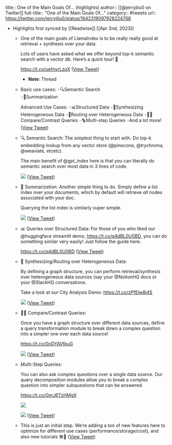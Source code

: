 title:: One of the Main Goals Of... (highlights)
author:: [[@jerryjliu0 on Twitter]]
full-title:: "One of the Main Goals Of..."
category:: #tweets
url:: https://twitter.com/jerryjliu0/status/1642319097928224768

- Highlights first synced by [[Readwise]] [[Apr 2nd, 2023]]
	- One of the main goals of LlamaIndex is to be really really good at retrieval + synthesis over your data. 
	  
	  Lots of users have asked what we offer beyond top-k semantic search with a vector db. Here’s a quick tour! 🧵
	  
	  https://t.co/uefnvrLzqX ([View Tweet](https://twitter.com/jerryjliu0/status/1642319097928224768))
		- **Note**: Thread
	- Basic use cases:
	  ⁃🔍Semantic Search  
	  ⁃📖Summarization
	  
	  Advanced Use Cases: 
	  ⁃📊Structured Data 
	  ⁃🧪Synthesizing Heterogeneous Data
	  ⁃🚏Routing over Heterogeneous Data
	  ⁃🍎🍊Compare/Contrast Queries
	  ⁃🪜Multi-step Queries
	  ⁃And a lot more! ([View Tweet](https://twitter.com/jerryjliu0/status/1642319099475935232))
	- 🔍 Semantic Search: The simplest thing to start with. Do top-k embedding lookup from any vector store (@pinecone, @trychroma, @weaviate, etcetc).
	  
	  The main benefit of @gpt_index here is that you can literally do semantic search over most data in 3 lines of code. 
	  
	  ![](https://pbs.twimg.com/media/FsqwhU7aUAENmfF.jpg) ([View Tweet](https://twitter.com/jerryjliu0/status/1642319103380824064))
	- 📖 Summarization: Another simple thing to do. Simply define a list index over your documents, which by default will retrieve *all* nodes associated with your doc.
	  
	  Querying the list index is similarly super simple. 
	  
	  ![](https://pbs.twimg.com/media/FsqwhknaUAA4S6R.jpg) ([View Tweet](https://twitter.com/jerryjliu0/status/1642319107034075136))
	- 📊 Queries over Structured Data: For those of you who liked our @huggingface streamlit demo, https://t.co/q4dBL0U0BD, you can do something similar very easily! Just follow the guide here: 
	  
	  https://t.co/q4dBL0U0BD ([View Tweet](https://twitter.com/jerryjliu0/status/1642319108699226112))
	- 🧪 Synthesizing/Routing over Heterogeneous Data: 
	  
	  By defining a graph structure, you can perform retrieval/synthesis over heterogeneous data sources (say your @NotionHQ docs or your @SlackHQ conversations. 
	  
	  Take a look at our City Analysis Demo: https://t.co/zPfElw8i4S 
	  
	  ![](https://pbs.twimg.com/media/Fsqwh3_aAAAEake.jpg) ([View Tweet](https://twitter.com/jerryjliu0/status/1642319112432140288))
	- 🍎🍊 Compare/Contrast Queries:
	  
	  Once you have a graph structure over different data sources, define a query transformation module to break down a complex question into a simpler one over each data source! 
	  
	  https://t.co/0oDYAVfkuG 
	  
	  ![](https://pbs.twimg.com/media/FsqwiGBakAAliRb.jpg) ([View Tweet](https://twitter.com/jerryjliu0/status/1642319116181848064))
	- Multi-Step Queries: 
	  
	  You can also ask complex questions over a single data source. Our query decomposition modules allow you to break a complex question into simpler subquestions that can be answered.
	  
	  https://t.co/GmJ6TzHMgX 
	  
	  ![](https://pbs.twimg.com/media/FsqwiUPaEAIxkfh.jpg) 
	  
	  ![](https://pbs.twimg.com/media/FsqwiURaEAEhmDh.jpg) ([View Tweet](https://twitter.com/jerryjliu0/status/1642319119650553856))
	- This is just an initial step. We’re adding a ton of new features here to optimize for different use cases (performance/storage/cost), and also new tutorials 🛠️🙌 ([View Tweet](https://twitter.com/jerryjliu0/status/1642319122099998720))